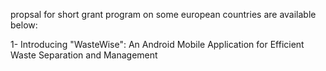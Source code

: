 propsal for short grant program on some european countries are available below:

1- [](https://telegra.ph/Introducing-WasteWise-An-Android-Mobile-Application-for-Efficient-Waste-Separation-and-Management-06-10)Introducing "WasteWise": An Android Mobile Application for Efficient Waste Separation and Management
